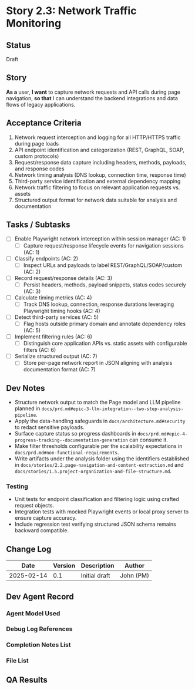 # Story 2.3: Network Traffic Monitoring

## Status
Draft

## Story
**As a** user,
**I want** to capture network requests and API calls during page navigation,
**so that** I can understand the backend integrations and data flows of legacy applications.

## Acceptance Criteria
1. Network request interception and logging for all HTTP/HTTPS traffic during page loads
2. API endpoint identification and categorization (REST, GraphQL, SOAP, custom protocols)
3. Request/response data capture including headers, methods, payloads, and response codes
4. Network timing analysis (DNS lookup, connection time, response time)
5. Third-party service identification and external dependency mapping
6. Network traffic filtering to focus on relevant application requests vs. assets
7. Structured output format for network data suitable for analysis and documentation

## Tasks / Subtasks
- [ ] Enable Playwright network interception within session manager (AC: 1)
  - [ ] Capture request/response lifecycle events for navigation sessions (AC: 1)
- [ ] Classify endpoints (AC: 2)
  - [ ] Inspect URLs and payloads to label REST/GraphQL/SOAP/custom (AC: 2)
- [ ] Record request/response details (AC: 3)
  - [ ] Persist headers, methods, payload snippets, status codes securely (AC: 3)
- [ ] Calculate timing metrics (AC: 4)
  - [ ] Track DNS lookup, connection, response durations leveraging Playwright timing hooks (AC: 4)
- [ ] Detect third-party services (AC: 5)
  - [ ] Flag hosts outside primary domain and annotate dependency roles (AC: 5)
- [ ] Implement filtering rules (AC: 6)
  - [ ] Distinguish core application APIs vs. static assets with configurable filters (AC: 6)
- [ ] Serialize structured output (AC: 7)
  - [ ] Store per-page network report in JSON aligning with analysis documentation format (AC: 7)

## Dev Notes
- Structure network output to match the Page model and LLM pipeline planned in `docs/prd.md#epic-3-llm-integration--two-step-analysis-pipeline`.
- Apply the data-handling safeguards in `docs/architecture.md#security` to redact sensitive payloads.
- Surface capture status so progress dashboards in `docs/prd.md#epic-4-progress-tracking--documentation-generation` can consume it.
- Make filter thresholds configurable per the scalability expectations in `docs/prd.md#non-functional-requirements`.
- Write artifacts under the analysis folder using the identifiers established in `docs/stories/2.2.page-navigation-and-content-extraction.md` and `docs/stories/1.5.project-organization-and-file-structure.md`.

### Testing
- Unit tests for endpoint classification and filtering logic using crafted request objects.
- Integration tests with mocked Playwright events or local proxy server to ensure capture accuracy.
- Include regression test verifying structured JSON schema remains backward compatible.

## Change Log
| Date | Version | Description | Author |
|------|---------|-------------|--------|
| 2025-02-14 | 0.1 | Initial draft | John (PM) |

## Dev Agent Record

### Agent Model Used

### Debug Log References

### Completion Notes List

### File List

## QA Results
